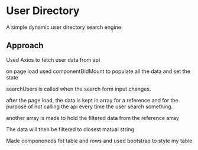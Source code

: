 # User Directory
A simple dynamic user directory search engine

## Approach
Used Axios to fetch user data from api 

on page load used componentDidMount to populate all the data and set the state

searchUsers is called when the search form input changes. 

after the page load, the data is kept in array for a reference and for the purpose of not calling the api every time the user search something.

another array is made to hold the filtered data from the reference array

The data will then be filtered to closest matual string 

Made componeneds fot table and rows and used bootstrap to style my table

